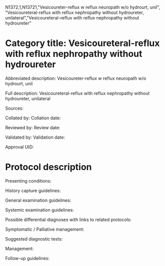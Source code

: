 N1372,1,N13721,"Vesicoureter-reflux w reflux neuropath w/o hydrourt, unil", "Vesicoureteral-reflux with reflux nephropathy without hydroureter, unilateral","Vesicoureteral-reflux with reflux nephropathy without hydroureter"
# Category title: Vesicoureteral-reflux with reflux nephropathy without hydroureter

Abbreviated description: Vesicoureter-reflux w reflux neuropath w/o hydrourt, unil

Full description: Vesicoureteral-reflux with reflux nephropathy without hydroureter, unilateral

Sources:

Collated by:
Collation date:

Reviewed by:
Review date:

Validated by:
Validation date:

Approval UID:

# Protocol description

Presenting conditions:

History capture guidelines:

General examination guidelines:

Systemic examination guidelines:

Possible differential diagnoses with links to related protocols:

Symptomatic / Palliative management:

Suggested diagnostic tests:

Management:

Follow-up guidelines:
